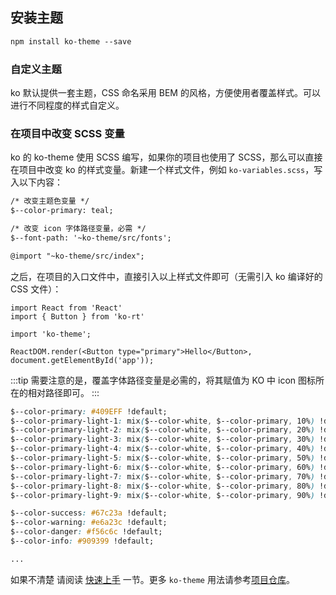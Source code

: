 
##   安装主题

```html
npm install ko-theme --save

```
### 自定义主题
ko 默认提供一套主题，CSS 命名采用 BEM 的风格，方便使用者覆盖样式。可以进行不同程度的样式自定义。
### 在项目中改变 SCSS 变量
ko 的 ko-theme 使用 SCSS 编写，如果你的项目也使用了 SCSS，那么可以直接在项目中改变 ko 的样式变量。新建一个样式文件，例如 `ko-variables.scss`，写入以下内容：
```html
/* 改变主题色变量 */
$--color-primary: teal;

/* 改变 icon 字体路径变量，必需 */
$--font-path: '~ko-theme/src/fonts';

@import "~ko-theme/src/index";
```

之后，在项目的入口文件中，直接引入以上样式文件即可（无需引入 ko 编译好的 CSS 文件）：
```JS
import React from 'React'
import { Button } from 'ko-rt'

import 'ko-theme';

ReactDOM.render(<Button type="primary">Hello</Button>, document.getElementById('app'));
```

:::tip
需要注意的是，覆盖字体路径变量是必需的，将其赋值为 KO 中 icon 图标所在的相对路径即可。
:::


```css
$--color-primary: #409EFF !default;
$--color-primary-light-1: mix($--color-white, $--color-primary, 10%) !default; /* 53a8ff */
$--color-primary-light-2: mix($--color-white, $--color-primary, 20%) !default; /* 66b1ff */
$--color-primary-light-3: mix($--color-white, $--color-primary, 30%) !default; /* 79bbff */
$--color-primary-light-4: mix($--color-white, $--color-primary, 40%) !default; /* 8cc5ff */
$--color-primary-light-5: mix($--color-white, $--color-primary, 50%) !default; /* a0cfff */
$--color-primary-light-6: mix($--color-white, $--color-primary, 60%) !default; /* b3d8ff */
$--color-primary-light-7: mix($--color-white, $--color-primary, 70%) !default; /* c6e2ff */
$--color-primary-light-8: mix($--color-white, $--color-primary, 80%) !default; /* d9ecff */
$--color-primary-light-9: mix($--color-white, $--color-primary, 90%) !default; /* ecf5ff */

$--color-success: #67c23a !default;
$--color-warning: #e6a23c !default;
$--color-danger: #f56c6c !default;
$--color-info: #909399 !default;

...
```

如果不清楚 请阅读 <a href="./#/zh-CN/quick-start">快速上手</a> 一节。更多 `ko-theme` 用法请参考[项目仓库](https://github.com/dtux-kangaroo/ko.git)。